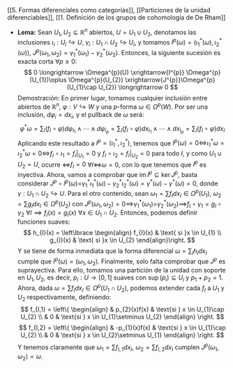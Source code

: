 [[5. Formas diferenciales como categorías]], [[Particiones de la unidad diferenciables]], [[1. Definición de los grupos de cohomología de De Rham]]

- **Lema:** Sean $U_{1},U_{2} \subseteq \mathbb{R}^n$ abiertos, $U=U_{1}\cup U_{2}$, denotamos las inclusiones $\iota_{i}:U_{i} \hookrightarrow U$, $\gamma_{i}:U_{1}\cap U_{2}\hookrightarrow U_{i}$, y tomamos $I^{p}(\omega) = (\iota_{1}^{*}(\omega), \iota_{2}^{*}(\omega))$, $J^{p}(\omega_{1},\omega_{2}) = \gamma_{1}^{*}(\omega_{1}) - \gamma_{2}^{*}(\omega_{2})$. Entonces, la siguiente sucesión es exacta corta $\forall p \geq 0$:$$
0 \longrightarrow  \Omega^{p}(U) \xrightarrow{I^{p}} \Omega^{p}(U_{1})\oplus \Omega^{p}(U_{2}) \xrightarrow{J^{p}}\Omega^{p}(U_{1}\cap U_{2}) \longrightarrow  0
$$
	Demostración: En primer lugar, tomamos cualquier inclusión entre abiertos de $\mathbb{R}^{n}$, $\varphi:V \hookrightarrow W$ y una $p$-forma $\omega \in \Omega^{p}(W)$. Por ser una inclusión, $d\varphi_{i}=dx_{i}$, y el pullback de $\omega$ será:$$
\varphi^{*}\omega = \sum_{I}(f_{I}\circ \varphi)d\varphi_{i_{1}} \wedge \cdots \wedge d\varphi_{i_{p}} = \sum_{I}(f_{I}\circ \varphi)dx_{i_{1}} \wedge \cdots \wedge dx_{i_{p}} = \sum_{I}(f_{I}\circ \varphi)dx_{I}
$$Aplicando este resultado a $I^{p}=(\iota_{1}^{*}, \iota_{2}^{*})$, tenemos que $I^{p}(\omega) = 0 \iff$$\iota_{1}^{*}\omega=\iota_{2}^{*}\omega=0 \iff$$f_{I} \circ \iota_{1} = f_{I}|_{U_{1}}=0$ y $f_{I} \circ \iota_{2} = f_{I}|_{U_{2}}=0$ para todo $I$, y como $U_{1} \cup U_{2}=U$, ocurre $\iff$$f_{I}=0$ $\forall I$$\iff$$\omega=0$, con lo que tenemos que $I^{p}$ es inyectiva.
	Ahora, vamos a comprobar que $\mathop{\mathrm{im}}I^{p} \subseteq \ker J^{p}$, basta considerar $J^{p}\circ I^{p}(\omega) =$$\gamma_{1}^{*}\iota_{1}^{*}(\omega)- \gamma_{2}^{*}\iota_{2}^{*}(\omega)$$= \gamma^{*}(\omega) - \gamma^{*}(\omega) = 0$, donde $\gamma:U_{1}\cap U_{2} \hookrightarrow U$. Para el otro contenido, sean $\omega_{1}=\sum f_{I}dx_{I}\in \Omega^{p}(U_{1})$, $\omega_{2}=\sum g_{I}dx_{I}\in \Omega^{p}(U_{2})$ con $J^{p}(\omega_{1},\omega_{2})=0 \implies$$\gamma_{1}^{*}(\omega_{1})=$$\gamma_{2}^{*}(\omega_{2}) \implies$$f_{I}\circ \gamma_{1} = g_{I}\circ \gamma_{2}$ $\forall I \implies f_{I}(x)=g_{I}(x)$ $\forall x \in U_{1}\cap U_{2}$. Entonces, podemos definir funciones suaves:$$
h_{I}(x) = \left\lbrace \begin{align}
f_{I}(x) & \text{ si }x \in U_{1} \\
g_{I}(x) & \text{ si }x \in U_{2}
\end{align}\right.
$$Y se tiene de forma inmediata que la forma diferencial $\omega=\sum_{I}h_{I}dx_{I}$ cumple que $I^{p}(\omega) = (\omega_{1},\omega_{2})$.
	Finalmente, solo falta comprobar que $J^{p}$ es suprayectiva. Para ello, tomamos una partición de la unidad con soporte en $U_{1},U_{2}$, es decir, $p_{i}:U\longrightarrow [0,1]$ suaves con $\mathop{\mathrm{sup}}(p_{i})\subseteq U_{i}$ y $p_{1}+p_{2}=1$. Ahora, dada $\omega=\sum f_{I}dx_{I}\in \Omega^{p}(U_{1}\cap U_{2})$, podemos extender cada $f_{I}$ a $U_{1}$ y $U_{2}$ respectivamente, definiendo:$$
f_{I,1} = \left\{ \begin{align}
& p_{2}(x)f(x) & \text{si } x \in U_{1}\cap U_{2} \\
& 0 & \text{si } x \in U_{1}\setminus U_{2}
\end{align} \right.
$$$$
f_{I,2} = \left\{ \begin{align}
& -p_{1}(x)f(x) & \text{si } x \in U_{1}\cap U_{2} \\
& 0 & \text{si } x \in U_{2}\setminus U_{1}
\end{align} \right.
$$Y tenemos claramente que $\omega_{1}=\sum f_{I,1}dx_{I}$, $\omega_{2}=\sum f_{I,2}dx_{I}$ cumplen $J^{p}(\omega_{1},\omega_{2}) = \omega$.

